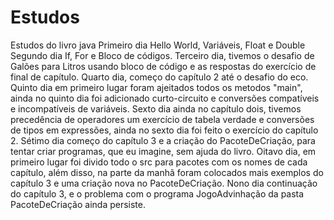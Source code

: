 # Estudos
Estudos do livro java
Primeiro dia Hello World, Variáveis, Float e Double
Segundo dia If, For e Bloco de códigos.
Terceiro dia, tivemos o desafio de Galões para Litros usando bloco de código e as respostas do
exercício de final de capítulo.
Quarto dia, começo do capítulo 2 até o desafio do eco.
Quinto dia em primeiro lugar foram ajeitados todos os metodos "main", ainda no quinto dia foi
adicionado curto-circuito e conversões compatíveis e incompatíveis de variáveis.
Sexto dia ainda no capítulo dois, tivemos precedência de operadores um exercício de tabela
verdade e conversões de tipos em expressões, ainda no sexto dia foi feito o exercício do capítulo 2.
Sétimo dia começo do capítulo 3 e a criação do PacoteDeCriação, para tentar criar programas,
que eu imagine, sem ajuda do livro.
Oitavo dia, em primeiro lugar foi divido todo o src para pacotes com os nomes de cada capítulo,
além disso, na parte da manhã foram colocados mais exemplos do capítulo 3 e uma criação nova no 
PacoteDeCriação.
Nono dia continuação do capítulo 3, e o problema com o programa JogoAdvinhação da pasta PacoteDeCriação
ainda persiste.